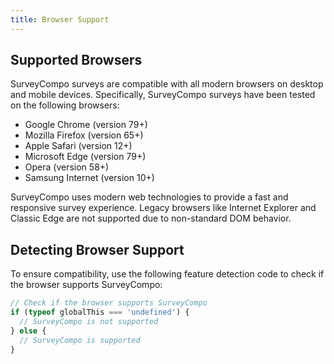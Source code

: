 ```yaml
---
title: Browser Support
---
```


## Supported Browsers

SurveyCompo surveys are compatible with all modern browsers on desktop and mobile devices. Specifically, SurveyCompo surveys have been tested on the following browsers:

- Google Chrome (version 79+)
- Mozilla Firefox (version 65+)
- Apple Safari (version 12+)
- Microsoft Edge (version 79+)
- Opera (version 58+)
- Samsung Internet (version 10+)

SurveyCompo uses modern web technologies to provide a fast and responsive survey experience. Legacy browsers like Internet Explorer and Classic Edge are not supported due to non-standard DOM behavior.

## Detecting Browser Support

To ensure compatibility, use the following feature detection code to check if the browser supports SurveyCompo:

```javascript
// Check if the browser supports SurveyCompo
if (typeof globalThis === 'undefined') {
  // SurveyCompo is not supported
} else {
  // SurveyCompo is supported
}
```